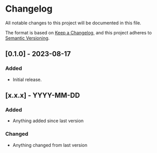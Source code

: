 # Changelog

All notable changes to this project will be documented in this file.

The format is based on [Keep a Changelog](https://keepachangelog.com/en/1.0.0/),
and this project adheres to [Semantic Versioning](https://semver.org/spec/v2.0.0.html).

[comment]: # (Template for updates)
## [0.1.0] - 2023-08-17
### Added
- Initial release.

## [x.x.x] - YYYY-MM-DD
### Added
- Anything added since last version
### Changed
- Anything changed from last version